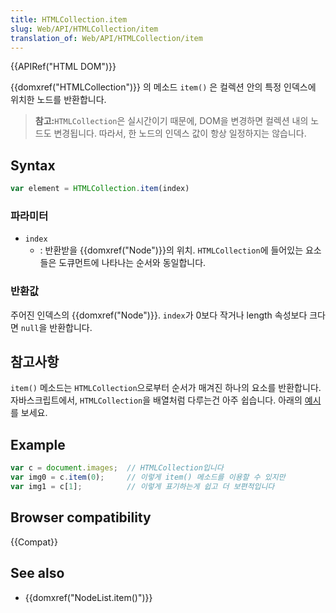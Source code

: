 ```yaml
---
title: HTMLCollection.item
slug: Web/API/HTMLCollection/item
translation_of: Web/API/HTMLCollection/item
---
```

{{APIRef("HTML DOM")}}

{{domxref("HTMLCollection")}} 의 메소드 `item()` 은 컬렉션 안의 특정 인덱스에 위치한 노드를 반환합니다.

> **참고:**`HTMLCollection`은 실시간이기 때문에, DOM을 변경하면 컬렉션 내의 노드도 변경됩니다. 따라서, 한 노드의 인덱스 값이 항상 일정하지는 않습니다.

## Syntax

```js
var element = HTMLCollection.item(index)
```

### 파라미터

- `index`
  - : 반환받을 {{domxref("Node")}}의 위치. `HTMLCollection`에 들어있는 요소들은 도큐먼트에 나타나는 순서와 동일합니다.

### 반환값

주어진 인덱스의 {{domxref("Node")}}. `index`가 0보다 작거나 length 속성보다 크다면 `null`을 반환합니다.

## 참고사항

`item()` 메소드는 `HTMLCollection`으로부터 순서가 매겨진 하나의 요소를 반환합니다. 자바스크립트에서, `HTMLCollection`을 배열처럼 다루는건 아주 쉽습니다. 아래의 [예시](#example)를 보세요.

## Example

```js
var c = document.images;  // HTMLCollection입니다
var img0 = c.item(0);     // 이렇게 item() 메소드를 이용할 수 있지만
var img1 = c[1];          // 이렇게 표기하는게 쉽고 더 보편적입니다
```

## Browser compatibility

{{Compat}}

## See also

- {{domxref("NodeList.item()")}}
